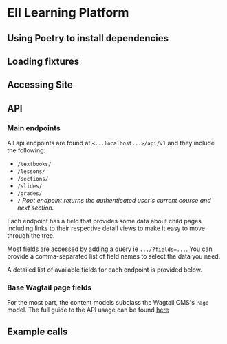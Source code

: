 # EII Learning Platform

## Using Poetry to install dependencies
## Loading fixtures
## Accessing Site
## API
### Main endpoints
All api endpoints are found at `<...localhost...>/api/v1` and they include the following:
- `/textbooks/`
- `/lessons/`
- `/sections/`
- `/slides/`
- `/grades/`
- `/` _Root endpoint returns the authenticated user's current course and next section._

Each endpoint has a field that provides some data about child pages including links to 
their respective detail views to make it easy to move through the tree.

Most fields are accessed by adding a query ie `.../?fields=...`. You can provide a
comma-separated list of field names to select the data you need.

A detailed list of available fields for each endpoint is provided below.

### Base Wagtail page fields
For the most part, the content models subclass the Wagtail CMS's `Page` model. The full
guide to the API usage can be found [here](https://docs.wagtail.io/en/stable/advanced_topics/api/v2/usage.html#default-endpoint-fields)

## Example calls
